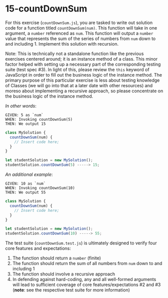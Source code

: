 # 15-countDownSum

For this exercise (`countDownSum.js`), you are tasked to write out solution code for a function titled `countDownSum(num)`. This function will take in one argument, a `number` referenced as `num`. This function will output a `number` value that represents the sum of the series of numbers from `num` down to and including 1. Implement this solution with recursion. 

Note: This is technically not a standalone function like the previous exercises centered around; it is an instance method of a class. This minor factor helped with setting up a necessary part of the corresponding testing suite (test spec #3). In light of this, please review the `this` keyword of JavaScript in order to fill out the business logic of the instance method. The primary purpose of this particular exercise is less about testing knowledge of Classes (we will go into that at a later date with other resources) and moreso about implementing a recursive approach, so please concentrate on the business logic of the instance method.

_In other words_:

```
GIVEN: 5 as `num`
WHEN: Invoking countDownSum(5)
THEN: We output 15
```

```js
class MySolution {
  countDownSum(num) {
    // Insert code here;
  }
}

let studentSolution = new MySolution();
studentSolution.countDownSum(5) -----> 15;
```

_An additional example_:

```
GIVEN: 10 as `num`
WHEN: Invoking countDownSum(10)
THEN: We output 55
```

```js
class MySolution {
  countDownSum(num) {
    // Insert code here;
  }
}

let studentSolution = new MySolution();
studentSolution.countDownSum(10) -----> 55;
```

The test suite (`countDownSum.test.js`) is ultimately designed to verify four core features and expectations:

1) The function should return a `number` (finite)
2) The function should return the sum of all numbers from `num` down to and including 1
3) The function should involve a recursive approach
4) In defending against hard-coding, any and all well-formed arguments will lead to sufficient coverage of core features/expectations #2 and #3 (**note**: see the respective test suite for more information)
